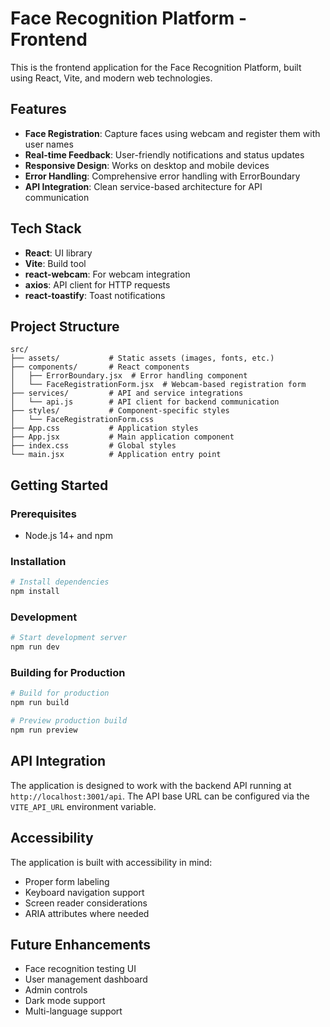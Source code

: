 # Face Recognition Platform - Frontend

This is the frontend application for the Face Recognition Platform, built using React, Vite, and modern web technologies.

## Features

- **Face Registration**: Capture faces using webcam and register them with user names
- **Real-time Feedback**: User-friendly notifications and status updates
- **Responsive Design**: Works on desktop and mobile devices
- **Error Handling**: Comprehensive error handling with ErrorBoundary
- **API Integration**: Clean service-based architecture for API communication

## Tech Stack

- **React**: UI library
- **Vite**: Build tool
- **react-webcam**: For webcam integration
- **axios**: API client for HTTP requests
- **react-toastify**: Toast notifications

## Project Structure

```
src/
├── assets/           # Static assets (images, fonts, etc.)
├── components/       # React components
│   ├── ErrorBoundary.jsx  # Error handling component
│   └── FaceRegistrationForm.jsx  # Webcam-based registration form
├── services/         # API and service integrations
│   └── api.js        # API client for backend communication
├── styles/           # Component-specific styles
│   └── FaceRegistrationForm.css
├── App.css           # Application styles
├── App.jsx           # Main application component
├── index.css         # Global styles
└── main.jsx          # Application entry point
```

## Getting Started

### Prerequisites

- Node.js 14+ and npm

### Installation

```bash
# Install dependencies
npm install
```

### Development

```bash
# Start development server
npm run dev
```

### Building for Production

```bash
# Build for production
npm run build

# Preview production build
npm run preview
```

## API Integration

The application is designed to work with the backend API running at `http://localhost:3001/api`.
The API base URL can be configured via the `VITE_API_URL` environment variable.

## Accessibility

The application is built with accessibility in mind:

- Proper form labeling
- Keyboard navigation support
- Screen reader considerations
- ARIA attributes where needed

## Future Enhancements

- Face recognition testing UI
- User management dashboard
- Admin controls
- Dark mode support
- Multi-language support
